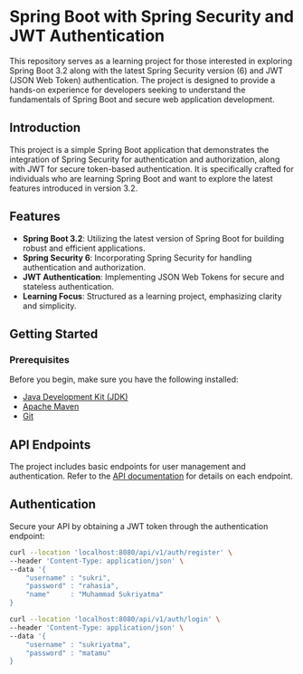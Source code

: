 # Spring Boot with Spring Security and JWT Authentication

This repository serves as a learning project for those interested in exploring Spring Boot 3.2 along with the latest Spring Security version (6) and JWT (JSON Web Token) authentication. The project is designed to provide a hands-on experience for developers seeking to understand the fundamentals of Spring Boot and secure web application development.

## Introduction

This project is a simple Spring Boot application that demonstrates the integration of Spring Security for authentication and authorization, along with JWT for secure token-based authentication. It is specifically crafted for individuals who are learning Spring Boot and want to explore the latest features introduced in version 3.2.

## Features

- **Spring Boot 3.2**: Utilizing the latest version of Spring Boot for building robust and efficient applications.
- **Spring Security 6**: Incorporating Spring Security for handling authentication and authorization.
- **JWT Authentication**: Implementing JSON Web Tokens for secure and stateless authentication.
- **Learning Focus**: Structured as a learning project, emphasizing clarity and simplicity.

## Getting Started

### Prerequisites

Before you begin, make sure you have the following installed:

- [Java Development Kit (JDK)](https://www.oracle.com/java/technologies/javase-downloads.html)
- [Apache Maven](https://maven.apache.org/download.cgi)
- [Git](https://git-scm.com/downloads)

## API Endpoints

The project includes basic endpoints for user management and authentication. Refer to the [API documentation](http://localhost:8080/swagger-ui.html) for details on each endpoint.

## Authentication

Secure your API by obtaining a JWT token through the authentication endpoint:

```bash
curl --location 'localhost:8080/api/v1/auth/register' \
--header 'Content-Type: application/json' \
--data '{
    "username" : "sukri",
    "password" : "rahasia",
    "name"     : "Muhammad Sukriyatma"
}
```

```bash
curl --location 'localhost:8080/api/v1/auth/login' \
--header 'Content-Type: application/json' \
--data '{
    "username" : "sukriyatma",
    "password" : "matamu"
}
```
